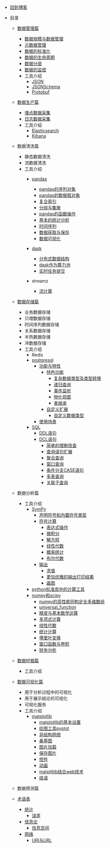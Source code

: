 * [回到博客](http://blog.hszofficial.site/)

* 目录

    * [数据管理篇](数据管理篇/README.md)
        * [数据规模与数据管理](数据管理篇/数据规模与数据管理.md)
        * [元数据管理](数据管理篇/元数据管理.md)
        * [数据的标准化](数据管理篇/数据的标准化.md)
        * [数据的生命周期](数据管理篇/数据的生命周期.md)
        * [数据分层](数据管理篇/数据分层.md)
        * [数据的监控](数据管理篇/数据的监控.md)
        * 工具介绍
            * [JSON](数据管理篇/工具介绍/JSON.md)
            * [JSONSchema](数据管理篇/工具介绍/JSONSchema.md)
            * [Protobuf](数据管理篇/工具介绍/Protobuf.md)

    * [数据生产篇](数据生产篇/README.md)
        * [埋点数据采集](数据生产篇/埋点数据采集.md)
        * [日志数据采集](数据生产篇/日志数据采集.md)
        * 工具介绍
            * [Elasticsearch](数据生产篇/埋点数据采集.md)
            * [Kibana](数据生产篇/埋点数据采集.md)

    * 数据清洗篇
        * 静态数据清洗
        * 流数据清洗
        * 工具介绍
            * [pandas](数据清洗篇/工具介绍/pandas/README.md)
                * [pandas的序列对象](数据清洗篇/工具介绍/pandas/pandas的序列对象.md)
                * [pandas的数据框对象](数据清洗篇/工具介绍/pandas/pandas的数据框对象.md)
                * [复合索引](数据清洗篇/工具介绍/pandas/复合索引.md)
                * [分组与集聚](数据清洗篇/工具介绍/pandas/分组与集聚.md)
                * [pandas的函数操作](数据清洗篇/工具介绍/pandas/pandas的函数操作.md)
                * [基本的统计分析](数据清洗篇/工具介绍/pandas/基本的统计分析.md)
                * [时间序列](数据清洗篇/工具介绍/pandas/时间序列/时间序列.md)
                * [数据获取与保存](数据清洗篇/工具介绍/pandas/数据获取与保存.md)
                * [数据可视化](数据清洗篇/工具介绍/pandas/数据可视化/数据可视化.md)

            * [dask](数据清洗篇/工具介绍/dask/README.md)
                * [分布式数据结构](数据清洗篇/工具介绍/dask/分布式数据结构.md)
                * [dask作为算力池](数据清洗篇/工具介绍/dask/dask作为算力池.md)
                * [实时任务提交](数据清洗篇/工具介绍/dask/实时任务提交.md)
            * streamz
                * [流计算](数据清洗篇/工具介绍/streamz/流计算/流计算.md)

    * [数据存储篇](数据存储篇/README.md)
        * 业务数据存储
        * 只增数据存储
        * 时间序列数据存储
        * 关系数据存储
        * 半热数据存储
        * 冷数据存储
        * 工具介绍
            * Redis
            * [postgresql](数据存储篇/工具介绍/postgresql/README.md)
                * [功能与特性](数据存储篇/工具介绍/postgresql/功能与特性/README.md)
                    * [特色功能](数据存储篇/工具介绍/postgresql/功能与特性/特色功能/README.md)
                        * [复杂数据类型及类型转换](数据存储篇/工具介绍/postgresql/功能与特性/特色功能/复杂数据类型及类型转换.md)
                        * [递归查询](数据存储篇/工具介绍/postgresql/功能与特性/特色功能/递归查询.md)
                        * [事件监听](数据存储篇/工具介绍/postgresql/功能与特性/特色功能/事件监听.md)
                        * [物化视图](数据存储篇/工具介绍/postgresql/功能与特性/特色功能/物化视图.md)
                        * [表继承](数据存储篇/工具介绍/postgresql/功能与特性/特色功能/表继承.md)
                    * [自定义扩展](数据存储篇/工具介绍/postgresql/功能与特性/自定义扩展/README.md)
                        * [自定义数据类型](数据存储篇/工具介绍/postgresql/功能与特性/自定义扩展/自定义数据类型.md)
                * [使用场景](数据存储篇/工具介绍/postgresql/使用场景/README.md)
            * [SQL](数据存储篇/工具介绍/SQL/README.md)
              * [DDL语句](数据存储篇/工具介绍/SQL/DDL语句.md)
              * [DCL语句](数据存储篇/工具介绍/SQL/DCL语句/README.md)
                * [简单的增删改查](数据存储篇/工具介绍/SQL/DCL语句/简单的增删改查.md)
                * [查询语句扩展](数据存储篇/工具介绍/SQL/DCL语句/查询语句扩展.md)
                * [聚合查询](数据存储篇/工具介绍/SQL/DCL语句/聚合查询.md)
                * [窗口查询](数据存储篇/工具介绍/SQL/DCL语句/窗口查询.md)
                * [条件分支CASE语句](数据存储篇/工具介绍/SQL/DCL语句/条件分支CASE语句.md)
                * [多表查询](数据存储篇/工具介绍/SQL/DCL语句/多表查询.md)
                * [关联子查询](数据存储篇/工具介绍/SQL/DCL语句/关联子查询.md)

    * 数据分析篇
        * 工具介绍
            * [SymPy](数据分析篇/工具介绍/SymPy/README.md)
                * [声明符号和内置符号类型](数据分析篇/工具介绍/SymPy/声明符号和内置符号类型.md)
                * [符号计算](数据分析篇/工具介绍/SymPy/符号计算/README.md)
                    * [表达式操作](数据分析篇/工具介绍/SymPy/符号计算/表达式操作/表达式操作.md)
                    * [微积分](数据分析篇/工具介绍/SymPy/符号计算/微积分/微积分.md)
                    * [解方程](数据分析篇/工具介绍/SymPy/符号计算/解方程/解方程.md)
                    * [线性代数](数据分析篇/工具介绍/SymPy/符号计算/线性代数/线性代数.md)
                    * [概率统计](数据分析篇/工具介绍/SymPy/符号计算/概率统计/概率统计.md)
                    * [布尔代数](数据分析篇/工具介绍/SymPy/符号计算/布尔代数/布尔代数.md)
                * [输出](数据分析篇/工具介绍/SymPy/输出/README.md)
                    * [求值](数据分析篇/工具介绍/SymPy/输出/求值.md)
                    * [更加优雅的输出打印结果](数据分析篇/工具介绍/SymPy/输出/更加优雅的输出打印结果/更加优雅的输出打印结果.md)
                    * [画图](数据分析篇/工具介绍/SymPy/输出/画图/画图.md)
            * [python标准库中的计算工具](数据分析篇/工具介绍/python标准库中的计算工具/使用标准库处理基本数学问题.md)
            * [numpy和scipy](数据分析篇/工具介绍/numpy和scipy/README.md)
                * [numpy的高性能同构定长多维数组](数据分析篇/工具介绍/numpy和scipy/numpy的高性能同构定长多维数组/numpy的高性能同构定长多维数组.md)
                * [universal_function](数据分析篇/工具介绍/numpy和scipy/universal_function/universal_function.md)
                * [精度与基本数学运算](数据分析篇/工具介绍/numpy和scipy/精度与基本数学运算.md)
                * [多项式计算](数据分析篇/工具介绍/numpy和scipy/多项式计算/多项式计算.md)
                * [线性代数](数据分析篇/工具介绍/numpy和scipy/线性代数.md)
                * [统计计算](数据分析篇/工具介绍/numpy和scipy/统计计算/统计计算.md)
                * [傅里叶变换](数据分析篇/工具介绍/numpy和scipy/傅里叶变换/傅里叶变换.md)
                * [窗口函数与卷积](数据分析篇/工具介绍/numpy和scipy/窗口函数与卷积/窗口函数与卷积.md)
                * [财务分析](数据分析篇/工具介绍/numpy和scipy/财务分析.md)

    * [数据挖掘篇](数据可视化篇/README.md)
        * 工具介绍

    * [数据可视化篇](数据可视化篇/README.md)
        * 用于分析过程中的可视化
        * 用于展示结论的可视化
        * 可视化服务
        * 工具介绍
            * [matplotlib](数据可视化篇/工具介绍/matplotlib/README.md)
                * [matplotlib的基本设置](数据可视化篇/工具介绍/matplotlib/matplotlib的基本设置/matplotlib的基本设置.md)
                * [绘图工具pyplot](数据可视化篇/工具介绍/matplotlib/绘图工具pyplot/绘图工具pyplot.md)
                * [非结构网络](数据可视化篇/工具介绍/matplotlib/非结构网络/非结构网络.md)
                * [桑基图](数据可视化篇/工具介绍/matplotlib/桑基图/桑基图.md)
                * [图片加载](数据可视化篇/工具介绍/matplotlib/图片加载/图片加载.md)
                * [保存图片](数据可视化篇/工具介绍/matplotlib/保存图片/保存图片.md)
                * [控件](数据可视化篇/工具介绍/matplotlib/控件.md)
                * [动画](数据可视化篇/工具介绍/matplotlib/动画/动画.md)
                * [matplitlib结合web技术](数据可视化篇/工具介绍/matplotlib/matplitlib结合web技术.md)
                * [结语](数据可视化篇/工具介绍/matplotlib/结语.md)

    * 数据预测篇

    * [术语表](术语表/README.md)
        * [统计](术语表/统计/README.md)
            * [误差](术语表/统计/误差.md)
        * [信息论](术语表/信息论/README.md)
            * [信息空间](术语表/信息论/信息空间.md)
        * [网络](术语表/网络/README.md)
            * [URI与URL](术语表/网络/URI与URL.md)